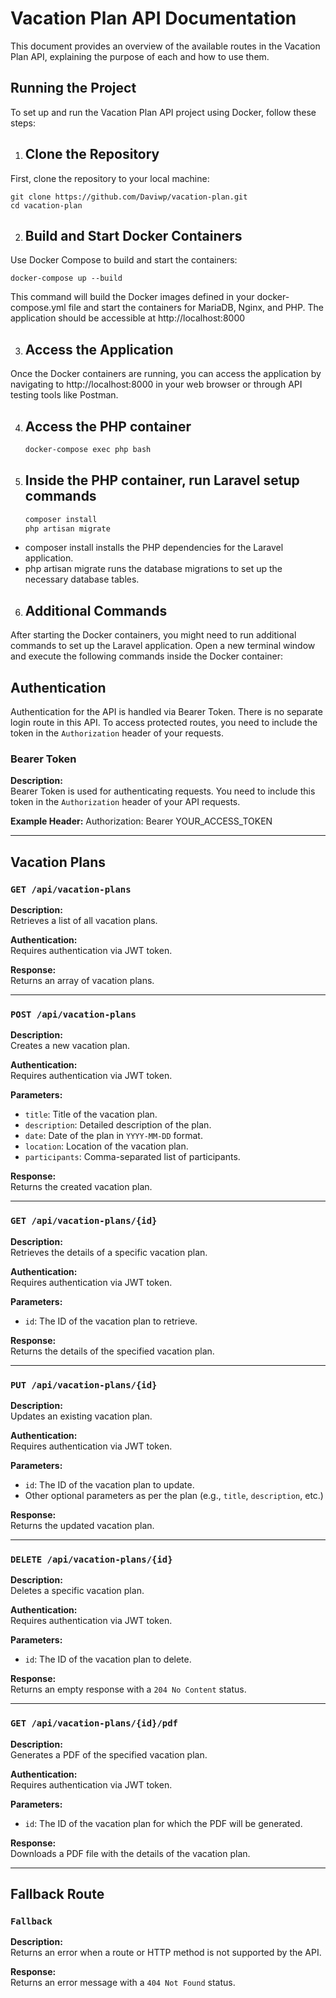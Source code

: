# Vacation Plan API Documentation

This document provides an overview of the available routes in the Vacation Plan API, explaining the purpose of each and how to use them.

## Running the Project
To set up and run the Vacation Plan API project using Docker, follow these steps:

1. ## Clone the Repository
First, clone the repository to your local machine:
    
    git clone https://github.com/Daviwp/vacation-plan.git
    cd vacation-plan

2. ## Build and Start Docker Containers
Use Docker Compose to build and start the containers:

    docker-compose up --build

This command will build the Docker images defined in your docker-compose.yml file and start the containers for MariaDB, Nginx, and PHP. The application should be accessible at http://localhost:8000

3. ## Access the Application
Once the Docker containers are running, you can access the application by navigating to http://localhost:8000 in your web browser or through API testing tools like Postman.

4. ## Access the PHP container

    ```bash
    docker-compose exec php bash

5. ## Inside the PHP container, run Laravel setup commands

    ```bash
    composer install
    php artisan migrate

- composer install installs the PHP dependencies for the Laravel application.
- php artisan migrate runs the database migrations to set up the necessary database tables.


6. ## Additional Commands
After starting the Docker containers, you might need to run additional commands to set up the Laravel application. Open a new terminal window and execute the following commands inside the Docker container:

## Authentication

Authentication for the API is handled via Bearer Token. There is no separate login route in this API. To access protected routes, you need to include the token in the `Authorization` header of your requests.

### Bearer Token

**Description:**  
Bearer Token is used for authenticating requests. You need to include this token in the `Authorization` header of your API requests.

**Example Header:**
Authorization: Bearer YOUR_ACCESS_TOKEN

---

## Vacation Plans

### `GET /api/vacation-plans`

**Description:**  
Retrieves a list of all vacation plans.

**Authentication:**  
Requires authentication via JWT token.

**Response:**  
Returns an array of vacation plans.

---

### `POST /api/vacation-plans`

**Description:**  
Creates a new vacation plan.

**Authentication:**  
Requires authentication via JWT token.

**Parameters:**
- `title`: Title of the vacation plan.
- `description`: Detailed description of the plan.
- `date`: Date of the plan in `YYYY-MM-DD` format.
- `location`: Location of the vacation plan.
- `participants`: Comma-separated list of participants.

**Response:**  
Returns the created vacation plan.

---

### `GET /api/vacation-plans/{id}`

**Description:**  
Retrieves the details of a specific vacation plan.

**Authentication:**  
Requires authentication via JWT token.

**Parameters:**
- `id`: The ID of the vacation plan to retrieve.

**Response:**  
Returns the details of the specified vacation plan.

---

### `PUT /api/vacation-plans/{id}`

**Description:**  
Updates an existing vacation plan.

**Authentication:**  
Requires authentication via JWT token.

**Parameters:**
- `id`: The ID of the vacation plan to update.
- Other optional parameters as per the plan (e.g., `title`, `description`, etc.)

**Response:**  
Returns the updated vacation plan.

---

### `DELETE /api/vacation-plans/{id}`

**Description:**  
Deletes a specific vacation plan.

**Authentication:**  
Requires authentication via JWT token.

**Parameters:**
- `id`: The ID of the vacation plan to delete.

**Response:**  
Returns an empty response with a `204 No Content` status.

---

### `GET /api/vacation-plans/{id}/pdf`

**Description:**  
Generates a PDF of the specified vacation plan.

**Authentication:**  
Requires authentication via JWT token.

**Parameters:**
- `id`: The ID of the vacation plan for which the PDF will be generated.

**Response:**  
Downloads a PDF file with the details of the vacation plan.

---

## Fallback Route

### `Fallback`

**Description:**  
Returns an error when a route or HTTP method is not supported by the API.

**Response:**  
Returns an error message with a `404 Not Found` status.
